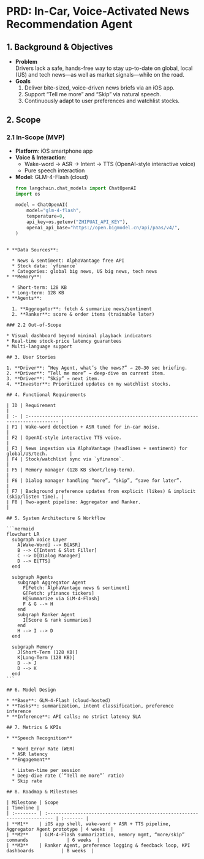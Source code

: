 # PRD: In-Car, Voice-Activated News Recommendation Agent

## 1. Background & Objectives
- **Problem**  
  Drivers lack a safe, hands-free way to stay up-to-date on global, local (US) and tech news—as well as market signals—while on the road.  
- **Goals**  
  1. Deliver bite-sized, voice-driven news briefs via an iOS app.  
  2. Support “Tell me more” and “Skip” via natural speech.  
  3. Continuously adapt to user preferences and watchlist stocks.

## 2. Scope

### 2.1 In-Scope (MVP)
- **Platform**: iOS smartphone app  
- **Voice & Interaction**:  
  - Wake-word → ASR → Intent → TTS (OpenAI-style interactive voice)  
  - Pure speech interaction  
- **Model**: GLM-4-Flash (cloud)  
  ```python
  from langchain.chat_models import ChatOpenAI
  import os

  model = ChatOpenAI(
      model="glm-4-flash",
      temperature=0,
      api_key=os.getenv("ZHIPUAI_API_KEY"),
      openai_api_base="https://open.bigmodel.cn/api/paas/v4/",
  )
````

* **Data Sources**:

  * News & sentiment: AlphaVantage free API
  * Stock data: `yfinance`
  * Categories: global big news, US big news, tech news
* **Memory**:

  * Short-term: 128 KB
  * Long-term: 128 KB
* **Agents**:

  1. **Aggregator**: fetch & summarize news/sentiment
  2. **Ranker**: score & order items (trainable later)

### 2.2 Out-of-Scope

* Visual dashboard beyond minimal playback indicators
* Real-time stock-price latency guarantees
* Multi-language support

## 3. User Stories

1. **Driver**: “Hey Agent, what’s the news?” → 20–30 sec briefing.
2. **Driver**: “Tell me more” → deep-dive on current item.
3. **Driver**: “Skip” → next item.
4. **Investor**: Prioritized updates on my watchlist stocks.

## 4. Functional Requirements

| ID | Requirement                                                                        |
| :- | :--------------------------------------------------------------------------------- |
| F1 | Wake-word detection + ASR tuned for in-car noise.                                  |
| F2 | OpenAI-style interactive TTS voice.                                                |
| F3 | News ingestion via AlphaVantage (headlines + sentiment) for global/US/tech.        |
| F4 | Stock/watchlist sync via `yfinance`.                                               |
| F5 | Memory manager (128 KB short/long-term).                                           |
| F6 | Dialog manager handling “more”, “skip”, “save for later”.                          |
| F7 | Background preference updates from explicit (likes) & implicit (skip/listen time). |
| F8 | Two-agent pipeline: Aggregator and Ranker.                                         |

## 5. System Architecture & Workflow

```mermaid
flowchart LR
  subgraph Voice Layer
    A[Wake-Word] --> B[ASR]
    B --> C[Intent & Slot Filler]
    C --> D[Dialog Manager]
    D --> E[TTS]
  end

  subgraph Agents
    subgraph Aggregator Agent
      F[Fetch: AlphaVantage news & sentiment]
      G[Fetch: yfinance tickers]
      H[Summarize via GLM-4-Flash]
      F & G --> H
    end
    subgraph Ranker Agent
      I[Score & rank summaries]
    end
    H --> I --> D
  end

  subgraph Memory
    J[Short-Term (128 KB)]
    K[Long-Term (128 KB)]
    D --> J
    D --> K
  end
```

## 6. Model Design

* **Base**: GLM-4-Flash (cloud-hosted)
* **Tasks**: summarization, intent classification, preference inference
* **Inference**: API calls; no strict latency SLA

## 7. Metrics & KPIs

* **Speech Recognition**

  * Word Error Rate (WER)
  * ASR latency
* **Engagement**

  * Listen-time per session
  * Deep-dive rate (`“Tell me more”` ratio)
  * Skip rate

## 8. Roadmap & Milestones

| Milestone | Scope                                                                     | Timeline |
| :-------- | :------------------------------------------------------------------------ | :------- |
| **M1**    | iOS app shell, wake-word + ASR + TTS pipeline, Aggregator Agent prototype | 4 weeks  |
| **M2**    | GLM-4-Flash summarization, memory mgmt, “more/skip” commands              | 6 weeks  |
| **M3**    | Ranker Agent, preference logging & feedback loop, KPI dashboards          | 8 weeks  |
